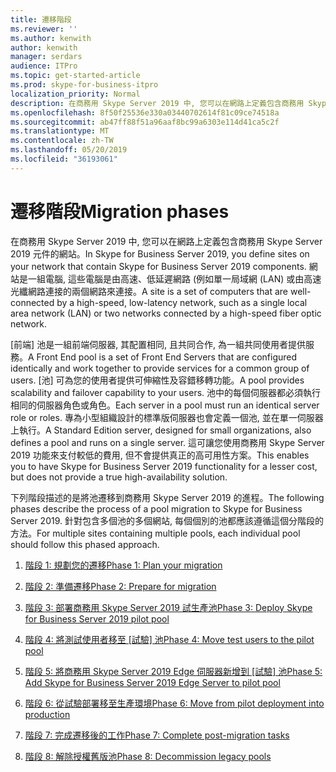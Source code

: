 ```yaml
---
title: 遷移階段
ms.reviewer: ''
ms.author: kenwith
author: kenwith
manager: serdars
audience: ITPro
ms.topic: get-started-article
ms.prod: skype-for-business-itpro
localization_priority: Normal
description: 在商務用 Skype Server 2019 中, 您可以在網路上定義包含商務用 Skype Server 2019 元件的網站。 網站是一組電腦, 這些電腦是由高速、低延遲網路 (例如單一局域網 (LAN) 或由高速光纖網路連接的兩個網路來連接。
ms.openlocfilehash: 8f50f25536e330a03440702614f81c09ce74518a
ms.sourcegitcommit: ab47ff88f51a96aaf8bc99a6303e114d41ca5c2f
ms.translationtype: MT
ms.contentlocale: zh-TW
ms.lasthandoff: 05/20/2019
ms.locfileid: "36193061"
---
```

# <a name="migration-phases"></a><span data-ttu-id="13e1a-104">遷移階段</span><span class="sxs-lookup"><span data-stu-id="13e1a-104">Migration phases</span></span>

<span data-ttu-id="13e1a-105">在商務用 Skype Server 2019 中, 您可以在網路上定義包含商務用 Skype Server 2019 元件的網站。</span><span class="sxs-lookup"><span data-stu-id="13e1a-105">In Skype for Business Server 2019, you define sites on your network that contain Skype for Business Server 2019 components.</span></span> <span data-ttu-id="13e1a-106">網站是一組電腦, 這些電腦是由高速、低延遲網路 (例如單一局域網 (LAN) 或由高速光纖網路連接的兩個網路來連接。</span><span class="sxs-lookup"><span data-stu-id="13e1a-106">A site is a set of computers that are well-connected by a high-speed, low-latency network, such as a single local area network (LAN) or two networks connected by a high-speed fiber optic network.</span></span> 
  
<span data-ttu-id="13e1a-107">[前端] 池是一組前端伺服器, 其配置相同, 且共同合作, 為一組共同使用者提供服務。</span><span class="sxs-lookup"><span data-stu-id="13e1a-107">A Front End pool is a set of Front End Servers that are configured identically and work together to provide services for a common group of users.</span></span> <span data-ttu-id="13e1a-108">[池] 可為您的使用者提供可伸縮性及容錯移轉功能。</span><span class="sxs-lookup"><span data-stu-id="13e1a-108">A pool provides scalability and failover capability to your users.</span></span> <span data-ttu-id="13e1a-109">池中的每個伺服器都必須執行相同的伺服器角色或角色。</span><span class="sxs-lookup"><span data-stu-id="13e1a-109">Each server in a pool must run an identical server role or roles.</span></span> <span data-ttu-id="13e1a-110">專為小型組織設計的標準版伺服器也會定義一個池, 並在單一伺服器上執行。</span><span class="sxs-lookup"><span data-stu-id="13e1a-110">A Standard Edition server, designed for small organizations, also defines a pool and runs on a single server.</span></span> <span data-ttu-id="13e1a-111">這可讓您使用商務用 Skype Server 2019 功能來支付較低的費用, 但不會提供真正的高可用性方案。</span><span class="sxs-lookup"><span data-stu-id="13e1a-111">This enables you to have Skype for Business Server 2019 functionality for a lesser cost, but does not provide a true high-availability solution.</span></span> 
  
<span data-ttu-id="13e1a-112">下列階段描述的是將池遷移到商務用 Skype Server 2019 的進程。</span><span class="sxs-lookup"><span data-stu-id="13e1a-112">The following phases describe the process of a pool migration to Skype for Business Server 2019.</span></span> <span data-ttu-id="13e1a-113">針對包含多個池的多個網站, 每個個別的池都應該遵循這個分階段的方法。</span><span class="sxs-lookup"><span data-stu-id="13e1a-113">For multiple sites containing multiple pools, each individual pool should follow this phased approach.</span></span>
  
1. [<span data-ttu-id="13e1a-114">階段 1: 規劃您的遷移</span><span class="sxs-lookup"><span data-stu-id="13e1a-114">Phase 1: Plan your migration</span></span>](phase-1-plan-your-migration.md)
    
2. [<span data-ttu-id="13e1a-115">階段 2: 準備遷移</span><span class="sxs-lookup"><span data-stu-id="13e1a-115">Phase 2: Prepare for migration</span></span>](phase-2-prepare-for-migration.md)
    
3. [<span data-ttu-id="13e1a-116">階段 3: 部署商務用 Skype Server 2019 試生產池</span><span class="sxs-lookup"><span data-stu-id="13e1a-116">Phase 3: Deploy Skype for Business Server 2019 pilot pool</span></span>](phase-3-deploy-pilot-pool.md)
    
4. <span data-ttu-id="13e1a-117">[階段 4: 將測試使用者移至 [試驗] 池](phase-4-move-test-users-to-the-pilot-pool.md)</span><span class="sxs-lookup"><span data-stu-id="13e1a-117">[Phase 4: Move test users to the pilot pool](phase-4-move-test-users-to-the-pilot-pool.md)</span></span>
    
5. <span data-ttu-id="13e1a-118">[階段 5: 將商務用 Skype Server 2019 Edge 伺服器新增到 [試驗] 池](phase-5-add-edge-server-to-pilot-pool.md)</span><span class="sxs-lookup"><span data-stu-id="13e1a-118">[Phase 5: Add Skype for Business Server 2019 Edge Server to pilot pool](phase-5-add-edge-server-to-pilot-pool.md)</span></span>
    
6. [<span data-ttu-id="13e1a-119">階段 6: 從試驗部署移至生產環境</span><span class="sxs-lookup"><span data-stu-id="13e1a-119">Phase 6: Move from pilot deployment into production</span></span>](phase-6-move-from-pilot-deployment-into-production.md)
    
7. [<span data-ttu-id="13e1a-120">階段 7: 完成遷移後的工作</span><span class="sxs-lookup"><span data-stu-id="13e1a-120">Phase 7: Complete post-migration tasks</span></span>](phase-7-complete-post-migration-tasks.md)
    
8. [<span data-ttu-id="13e1a-121">階段 8: 解除授權舊版池</span><span class="sxs-lookup"><span data-stu-id="13e1a-121">Phase 8: Decommission legacy pools</span></span>](phase-8-decommission-legacy-pools.md)
    

